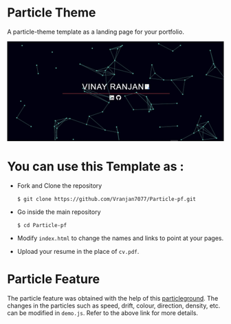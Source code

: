 # Particle Theme 
A particle-theme template as a landing page for your portfolio.

<img src="https://github.com/Vranjan7077/Particle-pf/blob/master/particle_demo/particle_demo.jpg?raw=true"/>

# You can use this Template as :
- Fork and Clone the repository

    ```
    $ git clone https://github.com/Vranjan7077/Particle-pf.git
    ```
 
- Go inside the main repository
  
    ```
    $ cd Particle-pf
    ```
    
- Modify `index.html` to change the names and links to point at your pages.
  
- Upload your resume in the place of `cv.pdf`.

# Particle Feature

The particle feature was obtained with the help of this [particleground](https://github.com/jnicol/particleground). The changes in the particles such as speed, drift, colour, direction, density, etc. can be modified in `demo.js`. Refer to the above link for more details. 
